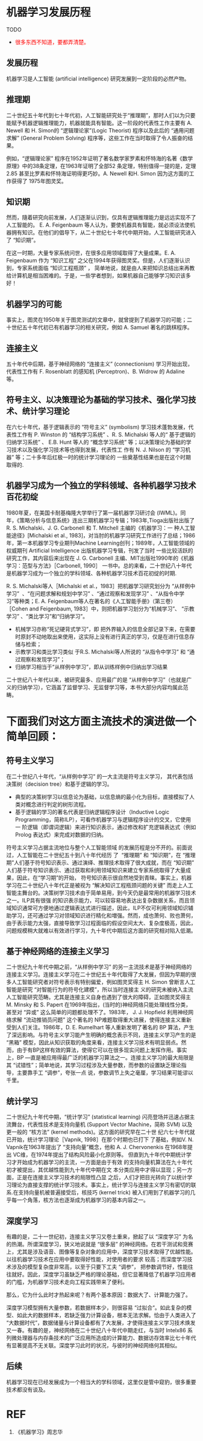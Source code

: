 # 机器学习发展历程

TODO

* <span style="color:red;">很多东西不知道，要都弄清楚。</span>

## 发展历程

机器学习是人工智能 (artificial intelligence) 研究发展到一定阶段的必然产物。

## 推理期

二十世纪五十年代到七十年代初，人工智能研究处于“推理期”，那时人们以为只要能赋予机器逻辑推理能力，机器就能具有智能。这一阶段的代表性工作主要有 A. Newell 和 H. Simon的 “逻辑理论家”(Logic Theorist) 程序以及此后的 “通用问题求解” (General Problem Solving) 程序等，这些工作在当时取得了令人振奋的结果。

例如，“逻辑理论家” 程序在1952年证明了著名数学家罗素和怀特海的名著《数学原理》中的38条定理，在1963年证明了全部52 条定理，特别值得一提的是，定理 2.85 甚至比罗素和怀特海证明得更巧妙。A. Newell 和H. Simon 因为这方面的工作获得了 1975年图灵奖。

## 知识期

然而，隨着研究向前发展，人们逐渐认识到，仅具有逻辑推理能力是远远实现不了人工智能的。 E. A. Feigenbaum 等人认为，要使机器具有智能，就必须设法使机器拥有知识。在他们的倡导下，从二十世纪七十年代中期开始，人工智能研究进入了 “知识期”。

在这一时期，大量专家系统问世，在很多应用领域取得了大量成果。E. A. Feigenbaum 作为 “知识工程” 之父在1994年获得图灵奖。但是，人们逐渐认识到，专家系统面临 “知识工程瓶颈” ， 简单地说，就是由人来把知识总结出来再教给计算机是相当困难的。于是，一些学者想到，如果机器自己能够学习知识该多好！


## 机器学习的可能


事实上，图灵在1950年关于图灵测试的文章中，就曾提到了机器学习的可能；二十世纪五十年代初已有机器学习的相关研究，例如 A. Samuel 著名的跳棋程序。


## 连接主义


五十年代中后期，基于神经网络的 “连接主义” (connectionism) 学习开始出现，代表性工作有 F. Rosenblatt 的感知机 (Perceptron)、B. Widrow 的 Adaline 等。


## 符号主义、以决策理论为基础的学习技术、强化学习技术、统计学习理论


在六七十年代，基于逻辑表示的 “符号主义” (symbolism) 学习技术蓬勃发展，代表性工作有 P. Winston 的 “结构学习系统” 、R. S. Michalski 等人的“ 基于逻辑的归纳学习系统” 、 E.B. Hunt 等人的 “概念学习系统” 等；以决策理论为基础的学习技术以及强化学习技术等也得到发展，代表性工 作有 N. J. Nilson 的 “学习机器” 等；二十多年后红极一时的统计学习理论的 一些奠基性结果也是在这个时期取得的.


## 机器学习成为一个独立的学科领域、各种机器学习技术百花初绽


1980年夏，在美国卡耐基梅隆大学举行了第一届机器学习研讨会 (IWML)。同年，《策略分析与信息系统》连出三期机器学习专辑；1983年,Tioga出版社出版了 R. S. Michalski、J. G. Carbonell 和 T. Mitchell 主编的《机器学习：一 种人工智能途径》[Michalski et al., 1983]，对当肘的机器学习研究工作进行了总结；1986年，第一本机器学习专业期刊Machine Learning创刊；1989年，人工智能领域的权威期刊 Artificial Intelligence 出版机器学习专辑，刊发了当时 一些比较活跃的研究工作，其内容后来出现在 J. G. Carbonell 主编、MIT出版社1990年的《机器学习：范型与方法》［Carbonell, 1990］ 一书中。总的来看，二十世纪八十年代是机器学习成为一个独立的学科领域、各种机器学习技术百花初绽的时期.

R. S. Michalski等人［Michalski et al.，1983］把机器学习研究划分为 “从样例中学习”  、“在问题求解和规划中学习” 、“通过观察和发现学习” 、“从指令中学习”等种类；E. A. Feigenbaum等人在著名的《人工智能手册》（第三卷） ［Cohen and Feigenbaum, 1983］中，则把机器学习划分为“机械学习”、 “示教学习” 、“类比学习”和“归纳学习”。




* 机械学习亦称“死记硬背式学习”，即 把外界输入的信息全部记录下来，在需要时原封不动地取出来使用，这实际上没有进行真正的学习，仅是在进行信息存储与检索；
* 示教学习和类比学习类似 于R.S. Michalski等人所说的 “从指令中学习” 和 “通过观察和发现学习”；
* 归纳学习相当于“从样例中学习”，即从训练样例中归纳出学习结果


二十世纪八十年代以来，被研究最多、应用最广的是 “从样例中学习”（也就是广义的归纳学习），它涵盖了监督学习、无监督学习等，本书大部分内容均属此范畴。


# 下面我们对这方面主流技术的演进做一个简单回顾：

## 符号主义学习


在二十世纪八十年代，“从样例中学习” 的一大主流是符号主义学习， 其代表包括决策树（decision tree）和基于逻辑的学习。

* 典型的决策树学习以信息论为基础，以信息熵的最小化为目标，直接模拟了人类对概念进行判定的树形流程。
* 基于逻辑的学习的著名代表是归纳逻辑程序设计（Inductive Logic Programming，简称ILP），可看作机器学习与逻辑程序设计的交叉，它使用一 阶逻辑（即谓词逻辑）来进行知识表示，通过修改和扩充逻辑表达式（例如Prolog 表达式）来完成对数据的归纳。


符号主义学习占据主流地位与整个人工智能领域 的发展历程是分不开的。前面说过，人工智能在二十世纪五十到八十年代经历 了  “推理期” 和 “知识期”，在 “推理期”人们基于符号知识表示、通过演绎、推理技术取得了很大成就，而在 “知识期” 人们基于符号知识表示、通过获取和利用领域知识来建立专家系统取得了大量成果，因此，在“学习期”的开始， 符号知识表示很自然地受到青睐。事实上，机器学习在二十世纪八十年代正是被视为 “解决知识工程瓶颈问题的关键” 而走上人工智能主舞台的。决策树学习技术由于简单易用，到今天仍是最常用的机器学习技术之一。ILP具有很强 的知识表示能力，可以较容易地表达出复杂数据关系，而且领域知识通常可方便地通过逻辑表达式进行描述，因此，ILP不仅可利用领域知识辅助学习，还可通过学习对领域知识进行精化和増强。然而，成也萧何、败也萧何，由于表示能力太强，直接导致学习过程面临的假设空间太大、复杂度极高，因此，问题规模稍大就难以有效进行学习，九十年代中期后这方面的研究相对陷入低潮。


## 基于神经网络的连接主义学习


二十世纪九十年代中期之前，“从样例中学习” 的另一主流技术是基于神经网络的连接主义学习。连接主义学习在二十世纪五十年代取得了大发展，但因为早期的很多人工智能研究者对符号表示有特别偏爱，例如图灵奖得主 H. Simon 曾断言人工智能是研究 “对智能行为的符号化建模”，所以当时连接主 义的研究未被纳入主流人工智能研究范畴。尤其是连接主义自身也遇到了很大的障碍，正如图灵奖得主 M. Minsky 和 S. Papert 在1969年指出，(当时的)神经网络只能处理线性分类，甚至对 “异或” 这么简单的问题都处理不了。1983年， J. J. Hopfield 利用神经网络求解 “流动推销员问题” 这个著名的 NP难题取得重大进展，使得连接主义重新受到人们关注。1986年，D. E. Rumelhart 等人重新发明了著名的 BP 算法，产生了深远影响。与符号主义学习能产生明确的概念表示不同，连接主义学习产生的是 “黑箱” 模型，因此从知识获取的角度来看，连接主义学习技术有明显弱点。然而，由于有BP这样有效的算法，使得它可以在很多现实问题上发挥作用。事实上，BP —直是被应用得最广泛的机器学习算法之一。连接主义学习的最大局限是其 “试错性”；简单地说，其学习过程涉及大量参数，而参数的设置缺乏理论指导，主要靠手工 “调参”，夸张一点 说，参数调节上失之毫厘，学习结果可能谬以千里。


## 统计学习


二十世纪九十年代中期，“统计学习” (statistical learning) 闪亮登场并迅速占据主流舞台，代表性技术是支持向量机 (Support Vector Machine，简称 SVM) 以及更一般的 “核方法” (kernel methods)。这方面的研究早在二十世 纪六七十年代就已开始，统计学习理论［Vapnik, 1998］在那个时期也已打下 了基础，例如V. N. Vapnik在1963年提出了 “支持向量”概念，他和 A. J. Chervonenkis 在1968年提出 VC维，在1974年提出了结构风险最小化原则等。 但直到九十年代中期统计学习才开始成为机器学习的主流，一方面是由于有效 的支持向量机算法在九十年代初才被提出，其优越性能到九十年代中期在文 本分类应用中才得以显现；另一方面，正是在连接主义学习技术的局限性凸显 之后，人们才把目光转向了以统计学习理论为直接支撑的统计学习技术。事实上，统计学习与连接主义学习有密切的联系.在支持向量机被普遍接受后，核技巧 (kernel trick) 被入们用到了机器学习的几乎每一个角落，核方法也逐渐成为机器学习的基本内容之一。


## 深度学习


有趣的是，二十一世纪初，连接主义学习又卷土重来，掀起了以 “深度学习” 为名的热潮。所谓深度学习，狭义地说就是 “很多层” 的神经网络。在若干测试和竞赛上，尤其是涉及语音、图像等复杂对象的应用中，深度学习技术取得了优越性能。以往机器学习技术在应用中要取得好性能，对使用者的要求 较高；而深度学习技术涉及的模型复杂度非常高，以至于只要下工夫 “调参”， 把参数调节好，性能往往就好。因此，深度学习虽缺乏严格的理论基础，但它显著降低了机器学习应用者的门槛，为机器学习技术走向工程实践带来了便利。

那么，它为什么此时才热起来呢？有两个基本原因：数据大了、计算能力强了。

深度学习模型拥有大量参数，若数据样本少，则很容易 “过拟合“。如此复杂的模型、如此大的数据样本，若缺乏强力计算设备，根本无法求解。恰由于人类进入了 “大数据时代”，数据储量与计算设备都有了大发展，才使得连接主义学习技术焕发又一春。有趣的是，神经网络在二十世纪八十年代中期走红，与当时 Intelx86 系列微处理器与内存条技术的广泛应用所造成的计算能力、数据访存效率比七十年代有显著提高不无关联。深度学习此时的状况，与彼时的神经网络何其相似。


## 后续

机器学习现在已经发展成为一个相当大的学科领域，这里仅是管中窥豹，很多重要技术都没有谈及。



# REF

1. 《机器学习》周志华
